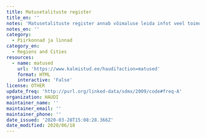 ```yaml
---
title: Matusetalituste register
title_en: ''
notes: 'Matusetalituste register annab võimaluse leida infot veel toimumata matuste kohta.'
notes_en: ''
category:
  - Piirkonnad ja linnad
category_en:
  - Regions and Cities
resources:
  - name: matused
    url: 'https://www.kalmistud.ee/haudi?action=matused'
    format: HTML
    interactive: 'False'
license: OTHER
update_freq: 'http://purl.org/linked-data/sdmx/2009/code#freq-A'
organization: HAUDI
maintainer_name: ''
maintainer_email: ''
maintainer_phone: ''
date_issued: '2020-03-28T15:08:28.366Z'
date_modified: 2020/06/18
---
```

